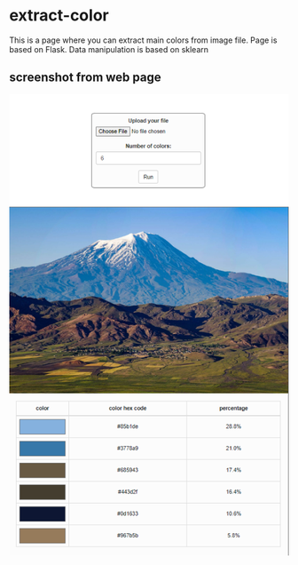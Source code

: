 # extract-color
This is a page where you can extract main colors from image file.
Page is based on Flask.
Data manipulation is based on sklearn


## screenshot from web page
![alt text](/screenshot.PNG)